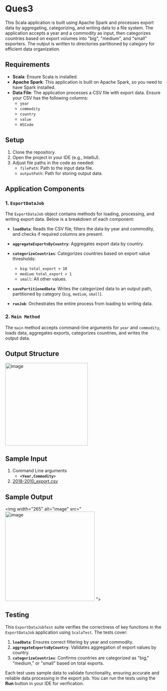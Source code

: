 # Ques3

This Scala application is built using Apache Spark and processes export data by aggregating, categorizing, and writing data to a file system. The application accepts a year and a commodity as input, then categorizes countries based on export volumes into "big", "medium", and "small" exporters. The output is written to directories partitioned by category for efficient data organization.

## Requirements

- **Scala**: Ensure Scala is installed.
- **Apache Spark**: This application is built on Apache Spark, so you need to have Spark installed.
- **Data File**: The application processes a CSV file with export data. Ensure your CSV has the following columns:
  - `year`
  - `commodity`
  - `country`
  - `value`
  - `HSCode`

## Setup

1. Clone the repository.
2. Open the project in your IDE (e.g., IntelliJ).
3. Adjust file paths in the code as needed:
   - `filePath`: Path to the input data file.
   - `outputPath`: Path for storing output data.
   
## Application Components

### 1. `ExportDataJob`

The `ExportDataJob` object contains methods for loading, processing, and writing export data. Below is a breakdown of each component:

- **`loadData`**: Reads the CSV file, filters the data by year and commodity, and checks if required columns are present.
  
- **`aggregateExportsByCountry`**: Aggregates export data by country.

- **`categorizeCountries`**: Categorizes countries based on export value thresholds:
  - `big`: `total_export > 10`
  - `medium`: `total_export > 1`
  - `small`: All other values.

- **`savePartitionedData`**: Writes the categorized data to an output path, partitioned by category (`big`, `medium`, `small`).

- **`runJob`**: Orchestrates the entire process from loading to writing data.

### 2. `Main Method`

The `main` method accepts command-line arguments for `year` and `commodity`, loads data, aggregates exports, categorizes countries, and writes the output data.


## Output Structure

<img width="265" alt="image" src="https://github.com/user-attachments/assets/76283de8-cf4e-438d-8fc6-155c9bea03f4">

## Sample Input
1. Command Line arguments
    - **`<Year,Commodity>`**
3. [2018-2010_export.csv](https://drive.google.com/file/d/1ev-30a1L0okJSGhlfqndSNr_QDqjS4-p/view?usp=sharing)

## Sample Output

<img width="265" alt="image" src="<img width="287" alt="image" src="https://github.com/user-attachments/assets/76544bd2-d8b8-4a79-b5e4-5a9ddaef46c4">
">

## Testing

This `ExportDataJobTest` suite verifies the correctness of key functions in the `ExportDataJob` application using `ScalaTest`. The tests cover:

1. **`loadData`**: Ensures correct filtering by year and commodity.
2. **`aggregateExportsByCountry`**: Validates aggregation of export values by country.
3. **`categorizeCountries`**: Confirms countries are categorized as "big," "medium," or "small" based on total exports.

Each test uses sample data to validate functionality, ensuring accurate and reliable data processing in the export job. You can run the tests using the **Run** button in your IDE for verification.
